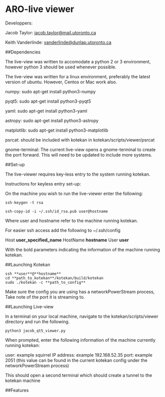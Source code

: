 # ARO-live viewer

Developpers:

Jacob Taylor: jacob.taylor@mail.utoronto.ca

Keith Vanderlinde: vanderlinde@dunlap.utoronto.ca

##Dependencies

The live-view was written to accomodate a python 2 or 3 environment, 
however python 3 should be used whenever possible.

The live-view was written for a linux environment, preferably the latest version
of ubuntu. However, Centos or Mac work also. 

numpy: sudo apt-get install python3-numpy

pyqt5: sudo apt-get install python3-pyqt5

yaml: sudo apt-get install python3-yaml

astropy: sudo apt-get install python3-astropy

matplotlib: sudo apt-get install python3-matplotlib

psrcat: should be included with kotekan in kotekan/scripts/viewer/psrcat

gnome-terminal: The current live-view opens a gnome-terminal to create the port forward.
This will need to be updated to include more systems.

##Set-up

The live-viewer requires key-less entry to the system running kotekan.

Instructions for keyless entry set-up:

On the machine you wish to run the live-viewer enter the following:

```
ssh-keygen -t rsa

ssh-copy-id -i ~/.ssh/id_rsa.pub user@hostname
```

Where user and hostname refer to the machine running kotekan.

For easier ssh access add the following to ~/.ssh/config

Host **user_specified_name**
    HostName **hostname**
    User **user**

With the bold parameters indicating the information of the machine running kotekan. 

##Launching Kotekan

```
ssh **user**@**hostname**
cd **path_to_kotekan**/kotekan/build/kotekan
sudo ./kotekan -c **path_to_config**
```

Make sure the config you are using has a networkPowerStream process, Take note of the
port it is streaming to. 

##Launching Live-view

In a terminal on your local machine, navigate to the kotekan/scripts/viewer directory
and run the following.

```
python3 jacob_qt5_viewer.py
```
When prompted, enter the following information of the machine currently running kotekan:

user: example squirrel
IP address: example 192.168.52.35
port: example 2051 (this value can be found in the current kotekan config under the networkPowerStream process)

This should open a second terminal which should create a tunnel to the kotekan machine

##Features
